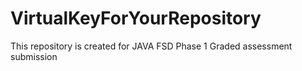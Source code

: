 # VirtualKeyForYourRepository
This repository is created for JAVA FSD Phase 1 Graded assessment submission

